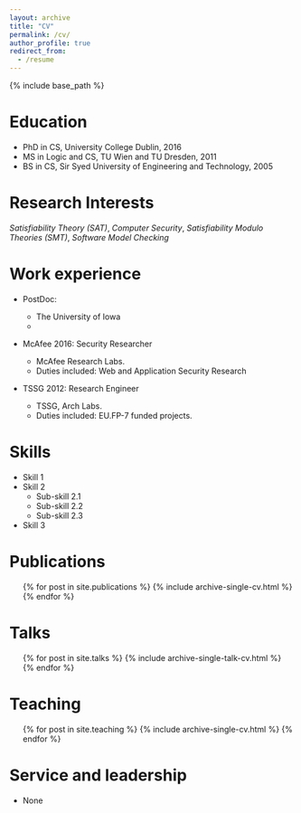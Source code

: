 ```yaml
---
layout: archive
title: "CV"
permalink: /cv/
author_profile: true
redirect_from:
  - /resume
---
```


{% include base_path %}

Education
======
* PhD in CS, University College Dublin, 2016
* MS in Logic and CS, TU Wien and TU Dresden, 2011
* BS in CS, Sir Syed University of Engineering and Technology, 2005

Research Interests
======
*Satisfiability Theory (SAT)*, *Computer Security*, *Satisfiability Modulo Theories (SMT)*, *Software Model Checking* 

Work experience
======
* PostDoc: 
  * The University of Iowa
  * 

* McAfee 2016: Security Researcher 
  * McAfee Research Labs.
  * Duties included: Web and Application Security Research

* TSSG 2012: Research Engineer 
  * TSSG, Arch Labs.
  * Duties included: EU.FP-7 funded projects.
  
Skills
======
* Skill 1
* Skill 2
  * Sub-skill 2.1
  * Sub-skill 2.2
  * Sub-skill 2.3
* Skill 3

Publications
======
  <ul>{% for post in site.publications %}
    {% include archive-single-cv.html %}
  {% endfor %}</ul>
  
Talks
======
  <ul>{% for post in site.talks %}
    {% include archive-single-talk-cv.html %}
  {% endfor %}</ul>
  
Teaching
======
  <ul>{% for post in site.teaching %}
    {% include archive-single-cv.html %}
  {% endfor %}</ul>
  
Service and leadership
======
* None
